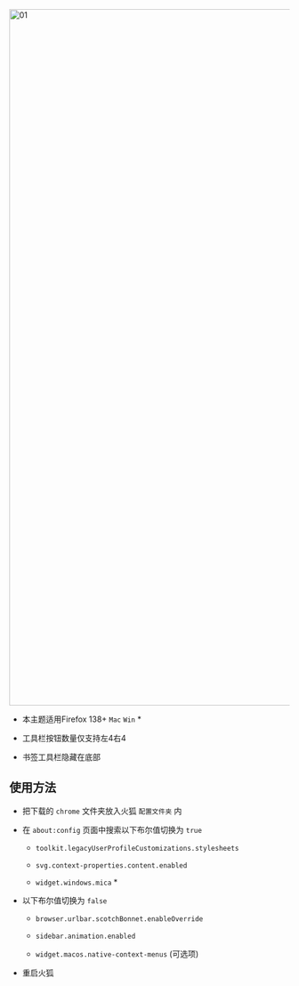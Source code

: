 <picture>
<source media="(prefers-color-scheme: light)" srcset="https://github.com/user-attachments/assets/9227fa6b-9b3e-4a91-ac42-157b2013a1e0">
<source media="(prefers-color-scheme: dark)" srcset="https://github.com/user-attachments/assets/fa722536-40cd-479c-a603-4828d703a17d">
<img width="1252" alt="01">
</picture>

- 本主题适用Firefox 138+ `Mac` `Win` *

- 工具栏按钮数量仅支持左4右4

- 书签工具栏隐藏在底部

## 使用方法

- 把下载的 `chrome` 文件夹放入火狐 `配置文件夹` 内

- 在 `about:config` 页面中搜索以下布尔值切换为 `true`

  - `toolkit.legacyUserProfileCustomizations.stylesheets`

  - `svg.context-properties.content.enabled`
 
  - `widget.windows.mica` *
 
- 以下布尔值切换为 `false`
 
  - `browser.urlbar.scotchBonnet.enableOverride`
 
  - `sidebar.animation.enabled`
 
  - `widget.macos.native-context-menus` (可选项)

- 重启火狐
